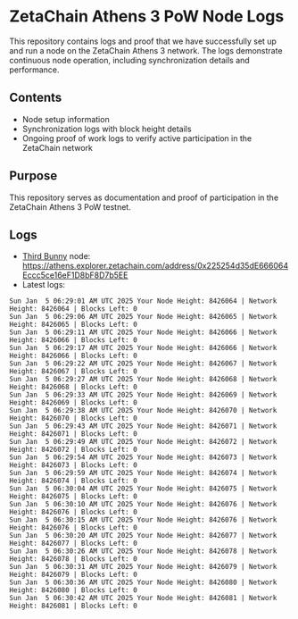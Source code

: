 # ZetaChain Athens 3 PoW Node Logs
This repository contains logs and proof that we have successfully set up and run a node on the ZetaChain Athens 3 network. The logs demonstrate continuous node operation, including synchronization details and performance.

## Contents
- Node setup information
- Synchronization logs with block height details
- Ongoing proof of work logs to verify active participation in the ZetaChain network

## Purpose
This repository serves as documentation and proof of participation in the ZetaChain Athens 3 PoW testnet.

## Logs

- [Third Bunny](https://thirdbunny.xyz/) node: https://athens.explorer.zetachain.com/address/0x225254d35dE666064Eccc5ce16eF1D8bF8D7b5EE
- Latest logs:
```
Sun Jan  5 06:29:01 AM UTC 2025 Your Node Height: 8426064 | Network Height: 8426064 | Blocks Left: 0
Sun Jan  5 06:29:06 AM UTC 2025 Your Node Height: 8426065 | Network Height: 8426065 | Blocks Left: 0
Sun Jan  5 06:29:11 AM UTC 2025 Your Node Height: 8426066 | Network Height: 8426066 | Blocks Left: 0
Sun Jan  5 06:29:17 AM UTC 2025 Your Node Height: 8426066 | Network Height: 8426066 | Blocks Left: 0
Sun Jan  5 06:29:22 AM UTC 2025 Your Node Height: 8426067 | Network Height: 8426067 | Blocks Left: 0
Sun Jan  5 06:29:27 AM UTC 2025 Your Node Height: 8426068 | Network Height: 8426068 | Blocks Left: 0
Sun Jan  5 06:29:33 AM UTC 2025 Your Node Height: 8426069 | Network Height: 8426069 | Blocks Left: 0
Sun Jan  5 06:29:38 AM UTC 2025 Your Node Height: 8426070 | Network Height: 8426070 | Blocks Left: 0
Sun Jan  5 06:29:43 AM UTC 2025 Your Node Height: 8426071 | Network Height: 8426071 | Blocks Left: 0
Sun Jan  5 06:29:49 AM UTC 2025 Your Node Height: 8426072 | Network Height: 8426072 | Blocks Left: 0
Sun Jan  5 06:29:54 AM UTC 2025 Your Node Height: 8426073 | Network Height: 8426073 | Blocks Left: 0
Sun Jan  5 06:29:59 AM UTC 2025 Your Node Height: 8426074 | Network Height: 8426074 | Blocks Left: 0
Sun Jan  5 06:30:04 AM UTC 2025 Your Node Height: 8426075 | Network Height: 8426075 | Blocks Left: 0
Sun Jan  5 06:30:10 AM UTC 2025 Your Node Height: 8426076 | Network Height: 8426076 | Blocks Left: 0
Sun Jan  5 06:30:15 AM UTC 2025 Your Node Height: 8426076 | Network Height: 8426076 | Blocks Left: 0
Sun Jan  5 06:30:20 AM UTC 2025 Your Node Height: 8426077 | Network Height: 8426077 | Blocks Left: 0
Sun Jan  5 06:30:26 AM UTC 2025 Your Node Height: 8426078 | Network Height: 8426078 | Blocks Left: 0
Sun Jan  5 06:30:31 AM UTC 2025 Your Node Height: 8426079 | Network Height: 8426079 | Blocks Left: 0
Sun Jan  5 06:30:36 AM UTC 2025 Your Node Height: 8426080 | Network Height: 8426080 | Blocks Left: 0
Sun Jan  5 06:30:42 AM UTC 2025 Your Node Height: 8426081 | Network Height: 8426081 | Blocks Left: 0
```
